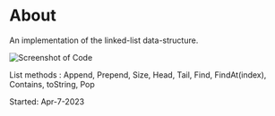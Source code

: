 # About
An implementation of the linked-list data-structure.

![Screenshot of Code](https://user-images.githubusercontent.com/121495300/236415593-7b6e73ea-a916-4872-839e-57510ba8f7b7.png)

List methods :
Append, Prepend, Size, Head, Tail, Find, FindAt(index), Contains, toString, Pop

Started: Apr-7-2023
